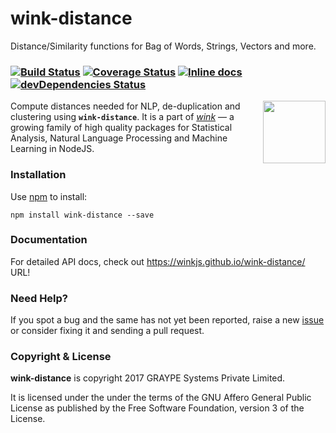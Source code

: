 # wink-distance

Distance/Similarity functions for Bag of Words, Strings, Vectors and more.

### [![Build Status](https://api.travis-ci.org/winkjs/wink-distance.svg?branch=master)](https://travis-ci.org/winkjs/wink-distance) [![Coverage Status](https://coveralls.io/repos/github/winkjs/wink-distance/badge.svg?branch=master)](https://coveralls.io/github/winkjs/wink-distance?branch=master) [![Inline docs](http://inch-ci.org/github/winkjs/wink-distance.svg?branch=master)](http://inch-ci.org/github/winkjs/wink-distance) [![devDependencies Status](https://david-dm.org/winkjs/wink-distance/dev-status.svg)](https://david-dm.org/winkjs/wink-distance?type=dev)

<img align="right" src="https://decisively.github.io/wink-logos/logo-title.png" width="100px" >

Compute distances needed for NLP, de-duplication and clustering using **`wink-distance`**. It is a part of _[wink](https://www.npmjs.com/~sanjaya)_ — a growing family of high quality packages for Statistical Analysis, Natural Language Processing and Machine Learning in NodeJS.


### Installation

Use [npm](https://www.npmjs.com/package/wink-distance) to install:

    npm install wink-distance --save


### Documentation
For detailed API docs, check out https://winkjs.github.io/wink-distance/ URL!

### Need Help?

If you spot a bug and the same has not yet been reported, raise a new [issue](https://github.com/winkjs/wink-distance/issues) or consider fixing it and sending a pull request.

### Copyright & License

**wink-distance** is copyright 2017 GRAYPE Systems Private Limited.

It is licensed under the under the terms of the GNU Affero General Public License as published by the Free
Software Foundation, version 3 of the License.
